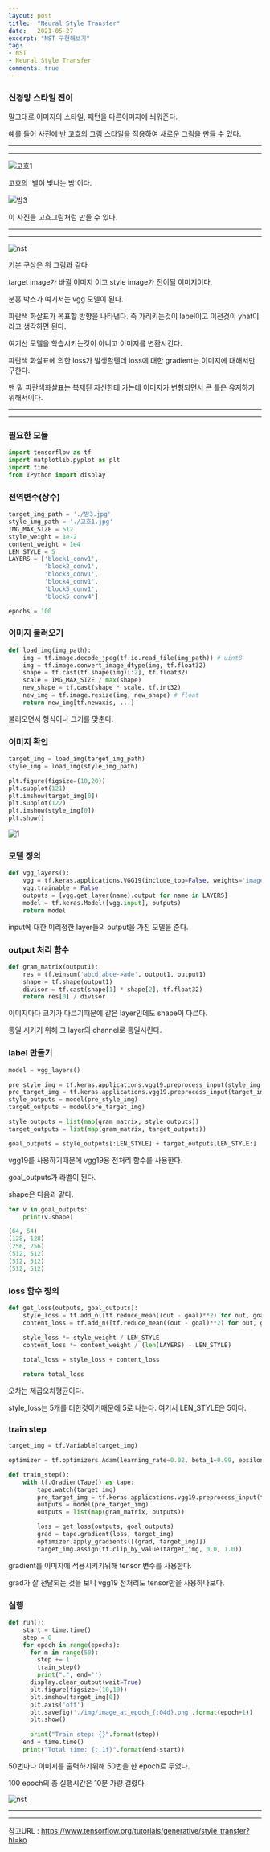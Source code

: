 ```yaml
---
layout: post
title:  "Neural Style Transfer"
date:   2021-05-27
excerpt: "NST 구현해보기"
tag:
- NST
- Neural Style Transfer
comments: true
---
```


### 신경망 스타일 전이

말그대로 이미지의 스타일, 패턴을 다른이미지에 씌워준다.

예를 들어 사진에 반 고흐의 그림 스타일을 적용하여 새로운 그림을 만들 수 있다.

---

---

![고흐1](https://user-images.githubusercontent.com/48349693/119789272-e016c200-bf0d-11eb-8be1-cd7d897178e8.jpg)

고흐의 '별이 빛나는 밤'이다.

![밤3](https://user-images.githubusercontent.com/48349693/119789335-f15fce80-bf0d-11eb-92f2-575adbcb6262.jpg)

이 사진을 고흐그림처럼 만들 수 있다.

---

---

![nst](https://user-images.githubusercontent.com/48349693/119793018-2de0f980-bf11-11eb-98ea-e94ffa7a4899.PNG)

기본 구상은 위 그림과 같다

target image가 바뀔 이미지 이고 style image가 전이될 이미지이다.

분홍 박스가 여기서는 vgg 모델이 된다.

파란색 화살표가 목표할 방향을 나타낸다. 즉 가리키는것이 label이고 이전것이 yhat이라고 생각하면 된다.

여기선 모델을 학습시키는것이 아니고 이미지를 변환시킨다.

파란색 화살표에 의한 loss가 발생할텐데 loss에 대한 gradient는 이미지에 대해서만 구한다.

맨 밑 파란색화살표는 복제된 자신한테 가는데 이미지가 변형되면서 큰 틀은 유지하기 위해서이다.

---

---

### 필요한 모듈
```python
import tensorflow as tf
import matplotlib.pyplot as plt
import time
from IPython import display
```

### 전역변수(상수)
```python
target_img_path = './밤3.jpg'
style_img_path = './고흐1.jpg'
IMG_MAX_SIZE = 512
style_weight = 1e-2
content_weight = 1e4
LEN_STYLE = 5
LAYERS = ['block1_conv1',
          'block2_conv1',
          'block3_conv1', 
          'block4_conv1', 
          'block5_conv1', 
          'block5_conv4']

epochs = 100
```

### 이미지 불러오기
```python
def load_img(img_path):
    img = tf.image.decode_jpeg(tf.io.read_file(img_path)) # uint8
    img = tf.image.convert_image_dtype(img, tf.float32)
    shape = tf.cast(tf.shape(img)[:2], tf.float32)
    scale = IMG_MAX_SIZE / max(shape)
    new_shape = tf.cast(shape * scale, tf.int32)
    new_img = tf.image.resize(img, new_shape) # float
    return new_img[tf.newaxis, ...]
```
불러오면서 형식이나 크기를 맞춘다.

### 이미지 확인
```python
target_img = load_img(target_img_path)
style_img = load_img(style_img_path)

plt.figure(figsize=(10,20))
plt.subplot(121)
plt.imshow(target_img[0])
plt.subplot(122)
plt.imshow(style_img[0])
plt.show()
```
![1](https://user-images.githubusercontent.com/48349693/119793839-ead35600-bf11-11eb-9aa4-5f211e144d2a.PNG)

### 모델 정의
```python
def vgg_layers():
    vgg = tf.keras.applications.VGG19(include_top=False, weights='imagenet')
    vgg.trainable = False
    outputs = [vgg.get_layer(name).output for name in LAYERS]
    model = tf.keras.Model([vgg.input], outputs)
    return model
```
input에 대한 미리정한 layer들의 output을 가진 모델을 준다.

### output 처리 함수
```python
def gram_matrix(output1):
    res = tf.einsum('abcd,abce->ade', output1, output1)
    shape = tf.shape(output1)
    divisor = tf.cast(shape[1] * shape[2], tf.float32)
    return res[0] / divisor
```

이미지마다 크기가 다르기때문에 같은 layer인데도 shape이 다르다.

통일 시키기 위해 그 layer의 channel로 통일시킨다.

### label 만들기
```python
model = vgg_layers()

pre_style_img = tf.keras.applications.vgg19.preprocess_input(style_img * 255.0)
pre_target_img = tf.keras.applications.vgg19.preprocess_input(target_img * 255.0)
style_outputs = model(pre_style_img)
target_outputs = model(pre_target_img)

style_outputs = list(map(gram_matrix, style_outputs))
target_outputs = list(map(gram_matrix, target_outputs))

goal_outputs = style_outputs[:LEN_STYLE] + target_outputs[LEN_STYLE:]
```

vgg19를 사용하기때문에 vgg19용 전처리 함수를 사용한다.

goal_outputs가 라벨이 된다.

shape은 다음과 같다.

```python
for v in goal_outputs:
    print(v.shape)

(64, 64)
(128, 128)
(256, 256)
(512, 512)
(512, 512)
(512, 512)
```

### loss 함수 정의
```python
def get_loss(outputs, goal_outputs):
    style_loss = tf.add_n([tf.reduce_mean((out - goal)**2) for out, goal in zip(outputs[:LEN_STYLE], goal_outputs[:LEN_STYLE])])
    content_loss = tf.add_n([tf.reduce_mean((out - goal)**2) for out, goal in zip(outputs[LEN_STYLE:], goal_outputs[LEN_STYLE:])])
    
    style_loss *= style_weight / LEN_STYLE
    content_loss *= content_weight / (len(LAYERS) - LEN_STYLE)

    total_loss = style_loss + content_loss

    return total_loss
```
오차는 제곱오차평균이다.

style_loss는 5개를 더한것이기때문에 5로 나눈다. 여기서 LEN_STYLE은 5이다.

### train step
```python
target_img = tf.Variable(target_img)

optimizer = tf.optimizers.Adam(learning_rate=0.02, beta_1=0.99, epsilon=1e-1)

def train_step():
    with tf.GradientTape() as tape:
        tape.watch(target_img)
        pre_target_img = tf.keras.applications.vgg19.preprocess_input(target_img * 255.0)
        outputs = model(pre_target_img)
        outputs = list(map(gram_matrix, outputs))

        loss = get_loss(outputs, goal_outputs)
        grad = tape.gradient(loss, target_img)
        optimizer.apply_gradients([(grad, target_img)])
        target_img.assign(tf.clip_by_value(target_img, 0.0, 1.0))
```
gradient를 이미지에 적용시키기위해 tensor 변수를 사용한다.

grad가 잘 전달되는 것을 보니 vgg19 전처리도 tensor만을 사용하나보다.

### 실행
```python
def run():
    start = time.time()
    step = 0
    for epoch in range(epochs):
      for m in range(50):
        step += 1
        train_step()
        print(".", end='')
      display.clear_output(wait=True)
      plt.figure(figsize=(10,10))
      plt.imshow(target_img[0])
      plt.axis('off')
      plt.savefig('./img/image_at_epoch_{:04d}.png'.format(epoch+1))
      plt.show()
      
      print("Train step: {}".format(step))
    end = time.time()
    print("Total time: {:.1f}".format(end-start))
```
50번마다 이미지를 출력하기위해 50번을 한 epoch로 두었다.

100 epoch의 총 실행시간은 10분 가량 걸렸다.

![nst](https://user-images.githubusercontent.com/48349693/119796887-b8772800-bf14-11eb-9834-c61a342669a3.gif)

---

---

참고URL : <https://www.tensorflow.org/tutorials/generative/style_transfer?hl=ko>
























